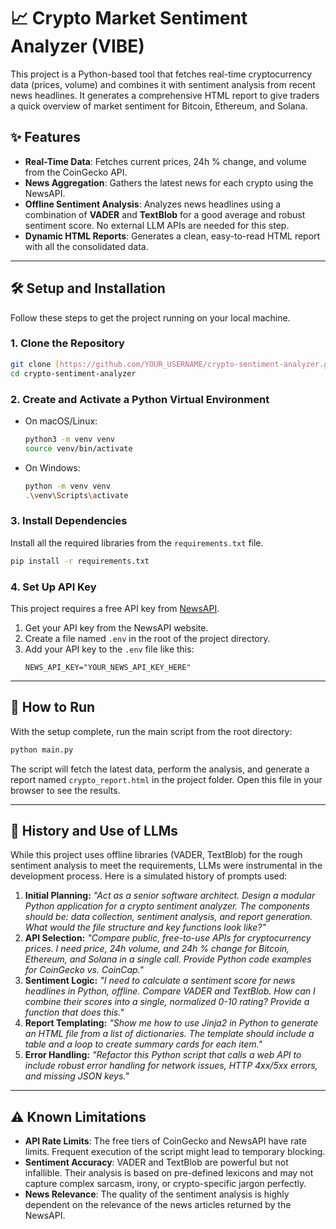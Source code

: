 # 📈 Crypto Market Sentiment Analyzer (VIBE)

This project is a Python-based tool that fetches real-time cryptocurrency data (prices, volume) and combines it with sentiment analysis from recent news headlines. It generates a comprehensive HTML report to give traders a quick overview of market sentiment for Bitcoin, Ethereum, and Solana.

## ✨ Features
- **Real-Time Data**: Fetches current prices, 24h % change, and volume from the CoinGecko API.
- **News Aggregation**: Gathers the latest news for each crypto using the NewsAPI.
- **Offline Sentiment Analysis**: Analyzes news headlines using a combination of **VADER** and **TextBlob** for a good average and robust sentiment score. No external LLM APIs are needed for this step.
- **Dynamic HTML Reports**: Generates a clean, easy-to-read HTML report with all the consolidated data.

---

## 🛠️ Setup and Installation

Follow these steps to get the project running on your local machine.

### **1. Clone the Repository**
```bash
git clone [https://github.com/YOUR_USERNAME/crypto-sentiment-analyzer.git](https://github.com/YOUR_USERNAME/crypto-sentiment-analyzer.git)
cd crypto-sentiment-analyzer
```

### **2. Create and Activate a Python Virtual Environment**
- On macOS/Linux:
  ```bash
  python3 -m venv venv
  source venv/bin/activate
  ```
- On Windows:
  ```bash
  python -m venv venv
  .\venv\Scripts\activate
  ```

### **3. Install Dependencies**
Install all the required libraries from the `requirements.txt` file.
```bash
pip install -r requirements.txt
```

### **4. Set Up API Key**
This project requires a free API key from [NewsAPI](https://newsapi.org/).
1. Get your API key from the NewsAPI website.
2. Create a file named `.env` in the root of the project directory.
3. Add your API key to the `.env` file like this:
   ```
   NEWS_API_KEY="YOUR_NEWS_API_KEY_HERE"
   ```

---

## 🚀 How to Run

With the setup complete, run the main script from the root directory:

```bash
python main.py
```

The script will fetch the latest data, perform the analysis, and generate a report named `crypto_report.html` in the project folder. Open this file in your browser to see the results.

---

## 🤖 History and Use of LLMs

While this project uses offline libraries (VADER, TextBlob) for the rough sentiment analysis to meet the requirements, LLMs were instrumental in the development process. Here is a simulated history of prompts used:

1.  **Initial Planning:** *"Act as a senior software architect. Design a modular Python application for a crypto sentiment analyzer. The components should be: data collection, sentiment analysis, and report generation. What would the file structure and key functions look like?"*
2.  **API Selection:** *"Compare public, free-to-use APIs for cryptocurrency prices. I need price, 24h volume, and 24h % change for Bitcoin, Ethereum, and Solana in a single call. Provide Python code examples for CoinGecko vs. CoinCap."*
3.  **Sentiment Logic:** *"I need to calculate a sentiment score for news headlines in Python, offline. Compare VADER and TextBlob. How can I combine their scores into a single, normalized 0-10 rating? Provide a function that does this."*
4.  **Report Templating:** *"Show me how to use Jinja2 in Python to generate an HTML file from a list of dictionaries. The template should include a table and a loop to create summary cards for each item."*
5.  **Error Handling:** *"Refactor this Python script that calls a web API to include robust error handling for network issues, HTTP 4xx/5xx errors, and missing JSON keys."*

---

## ⚠️ Known Limitations
- **API Rate Limits**: The free tiers of CoinGecko and NewsAPI have rate limits. Frequent execution of the script might lead to temporary blocking.
- **Sentiment Accuracy**: VADER and TextBlob are powerful but not infallible. Their analysis is based on pre-defined lexicons and may not capture complex sarcasm, irony, or crypto-specific jargon perfectly.
- **News Relevance**: The quality of the sentiment analysis is highly dependent on the relevance of the news articles returned by the NewsAPI.